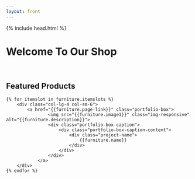 ```yaml
---
layout: front
---
```


{% include head.html %}

<div class="content">
<h1>Welcome To Our Shop</h1><br/>
<h2>Featured Products</h2>
</div>


<!-------- products --------------->

    {% for itemslot in furniture.itemslots %}
	    <div class="col-lg-4 col-sm-6">
            <a href="{{furniture.page-link}}" class="portfolio-box">
                    <img src="{{furniture.image1}}" class="img-responsive" alt="{{furniture.description}}">
                    <div class="portfolio-box-caption">
                        <div class="portfolio-box-caption-content">
                            <div class="project-name">
                                {{furniture.name}}
                            </div>
                        </div>
                    </div>
                </a>
        </div>
    {% endfor %}



